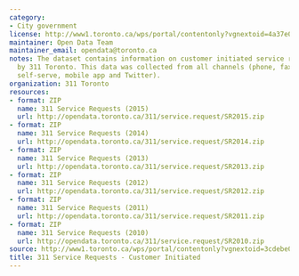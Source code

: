 ```yaml
---
category:
- City government
license: http://www1.toronto.ca/wps/portal/contentonly?vgnextoid=4a37e03bb8d1e310VgnVCM10000071d60f89RCRD
maintainer: Open Data Team
maintainer_email: opendata@toronto.ca
notes: The dataset contains information on customer initiated service requests received
  by 311 Toronto. This data was collected from all channels (phone, fax, email, online
  self-serve, mobile app and Twitter).
organization: 311 Toronto
resources:
- format: ZIP
  name: 311 Service Requests (2015)
  url: http://opendata.toronto.ca/311/service.request/SR2015.zip
- format: ZIP
  name: 311 Service Requests (2014)
  url: http://opendata.toronto.ca/311/service.request/SR2014.zip
- format: ZIP
  name: 311 Service Requests (2013)
  url: http://opendata.toronto.ca/311/service.request/SR2013.zip
- format: ZIP
  name: 311 Service Requests (2012)
  url: http://opendata.toronto.ca/311/service.request/SR2012.zip
- format: ZIP
  name: 311 Service Requests (2011)
  url: http://opendata.toronto.ca/311/service.request/SR2011.zip
- format: ZIP
  name: 311 Service Requests (2010)
  url: http://opendata.toronto.ca/311/service.request/SR2010.zip
source: http://www1.toronto.ca/wps/portal/contentonly?vgnextoid=3cdebe037654f210VgnVCM1000003dd60f89RCRD&vgnextchannel=1a66e03bb8d1e310VgnVCM10000071d60f89RCRD
title: 311 Service Requests - Customer Initiated
---
```

